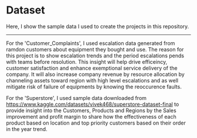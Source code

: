 # Dataset 
Here, I show the sample data I used to create the projects in this repository. 

---
For the 'Customer_Complaints', I used escalation data generated from ramdon customers about equipment they bought and use.
The reason for this project is to show escalation trends and the period escalations pends with teams before resolution.
This insight will help drive efficeincy, customer satisfaction and enhance exemptional service delivery of the company.
It will also increase company revenue by resource allocation by channeling assets toward region with high level escalations
and as well mitigate risk of failure of equipments by knowing the reoccurence faults.

For the 'Superstore', I used sample data downloaded from https://www.kaggle.com/datasets/vivek468/superstore-dataset-final
to provide insight into the Customers, Products and Regions by the Sales improvement and profit margin to share how the 
effectiveness of each product based on location and top priority customers based on their order in the year trend.

